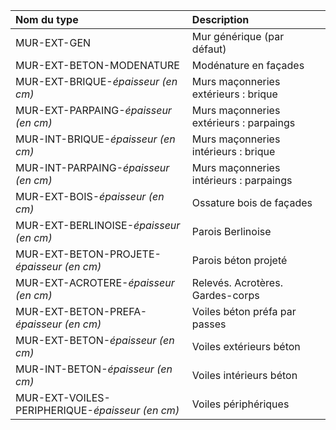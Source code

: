 **Nom du type**|**Description**
:--- | :---
MUR-EXT-GEN|Mur générique (par défaut)
MUR-EXT-BETON-MODENATURE|Modénature en façades
MUR-EXT-BRIQUE-_épaisseur (en cm)_|Murs maçonneries extérieurs : brique
MUR-EXT-PARPAING-_épaisseur (en cm)_|Murs maçonneries extérieurs : parpaings
MUR-INT-BRIQUE-_épaisseur (en cm)_|Murs maçonneries intérieurs : brique
MUR-INT-PARPAING-_épaisseur (en cm)_|Murs maçonneries intérieurs : parpaings
MUR-EXT-BOIS-_épaisseur (en cm)_|Ossature bois de façades
MUR-EXT-BERLINOISE-_épaisseur (en cm)_|Parois Berlinoise
MUR-EXT-BETON-PROJETE-_épaisseur (en cm)_|Parois béton projeté
MUR-EXT-ACROTERE-_épaisseur (en cm)_|Relevés. Acrotères. Gardes-corps
MUR-EXT-BETON-PREFA-_épaisseur (en cm)_|Voiles béton préfa par passes
MUR-EXT-BETON-_épaisseur (en cm)_|Voiles extérieurs béton
MUR-INT-BETON-_épaisseur (en cm)_|Voiles intérieurs béton
MUR-EXT-VOILES-PERIPHERIQUE-_épaisseur (en cm)_|Voiles périphériques
